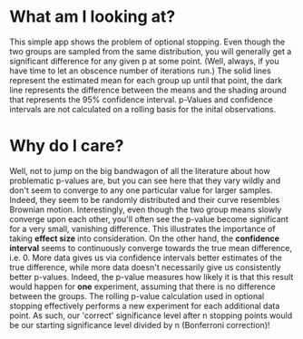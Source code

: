 # What am I looking at?
This simple app shows the problem of optional stopping. Even though the two groups are sampled from the same distribution, you will generally get a significant difference for any given p at some point. (Well, always, if you have time to let an obscence number of iterations run.) The solid lines represent the estimated mean for each group up until that point, the dark line represents the difference between the means and the shading around that represents the 95% confidence interval. p-Values and confidence intervals are not calculated on a rolling basis for the inital observations.

# Why do I care?
Well, not to jump on the big bandwagon of all the literature about how problematic p-values are, but you can see here that they vary wildly and don't seem to converge to any one particular value for larger samples. Indeed, they seem to be randomly distributed and their curve resembles Brownian motion. Interestingly, even though the two group means slowly converge upon each other, you'll often see the p-value become significant for a very small, vanishing difference. This illustrates the importance of taking **effect size** into consideration. On the other hand, the **confidence interval** seems to continuously converge towards the true mean difference, i.e. 0. More data gives us via confidence intervals better estimates of the true difference, while more data doesn't necessarily give us consistently better p-values. Indeed, the p-value measures how likely it is that this result would happen for **one** experiment, assuming that there is no difference between the groups. The rolling p-value calculation used in optional stopping effectively performs a new experiment for each additional data point. As such, our 'correct' significance level after n stopping points would be our starting significance level divided by n (Bonferroni correction)!